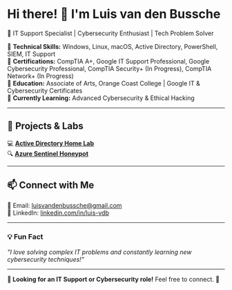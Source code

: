 # Hi there! 👋 I'm Luis van den Bussche  

🚀 IT Support Specialist | Cybersecurity Enthusiast | Tech Problem Solver  

🔹 **Technical Skills:** Windows, Linux, macOS, Active Directory, PowerShell, SIEM, IT Support  
🔹 **Certifications:** CompTIA A+, Google IT Support Professional, Google Cybersecurity Professional, CompTIA Security+ (In Progress), CompTIA Network+ (In Progress)  
🔹 **Education:** Associate of Arts, Orange Coast College | Google IT & Cybersecurity Certificates  
🔹 **Currently Learning:** Advanced Cybersecurity & Ethical Hacking  

---

## 📂 Projects & Labs  
💻 [**Active Directory Home Lab**](https://github.com/Luis-vdB/Active-Directory-Home-Lab)  
🔍 [**Azure Sentinel Honeypot**](https://github.com/Luis-vdB/Azure-Sentinel-Honeypot)  

---

## 📫 Connect with Me  
📧 Email: [luisvandenbussche@gmail.com](mailto:luisvandenbussche@gmail.com)  
💼 LinkedIn: [linkedin.com/in/luis-vdb](https://linkedin.com/in/luis-vdb)  

---

### 💡 Fun Fact  
*"I love solving complex IT problems and constantly learning new cybersecurity techniques!"*  

---

**🔎 Looking for an IT Support or Cybersecurity role!** Feel free to connect. 🚀  


<!--
**Luis-vdB/Luis-vdB** is a ✨ _special_ ✨ repository because its `README.md` (this file) appears on your GitHub profile.

Here are some ideas to get you started:

- 🔭 I’m currently working on ...
- 🌱 I’m currently learning ...
- 👯 I’m looking to collaborate on ...
- 🤔 I’m looking for help with ...
- 💬 Ask me about ...
- 📫 How to reach me: ...
- 😄 Pronouns: ...
- ⚡ Fun fact: ...
-->

